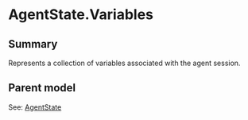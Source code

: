# AgentState.Variables

## Summary

Represents a collection of variables associated with the agent session.

## Parent model

See: [AgentState](AgentState.md)
